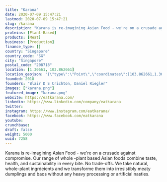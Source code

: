 ```yaml
---
title: "Karana"
date: 2020-07-09 15:47:21
lastmod: 2020-07-09 15:47:21
slug: /karana
description: "Karana is re-imagining Asian Food - we're on a crusade against compromise. Our range of whole -plant based Asian foods combine taste, health, and sustainability in every bite. No trade-offs. We take natural, whole-plant ingrdeients and we transforme them into irresistibly meaty dumplings and baos without any heavy processing or artificial nasties."
proteins: [Plant-Based]
products: [Meat]
business: [Production]
finance_type: []
country: "Singapore"
country_code: "SG"
city: "Singapore"
postal_code: "208718"
location: [1.30661, 103.862661]
location_geojson: "{\"type\":\"Point\",\"coordinates\":[103.862661,1.30661]}"
founded: 2018
founders: "Blair D S Crichton, Daniel Riegler"
images: ["karana.png"]
featured_image: "karana.png"
website: https://eatkarana.com/
linkedin: https://www.linkedin.com/company/eatkarana
twitter: 
instagram: https://www.instagram.com/eatkarana/
facebook: https://www.facebook.com/eatkarana
youtube: 
crunchbase: 
draft: false
weight: 5000
uuid: 7258
---
```

Karana is re-imagining Asian Food - we're on a crusade against compromise. Our range of whole -plant based Asian foods combine taste, health, and sustainability in every bite. No trade-offs. We take natural, whole-plant ingrdeients and we transforme them into irresistibly meaty dumplings and baos without any heavy processing or artificial nasties.
